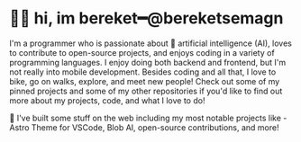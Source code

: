 <h1><b>👋🏽 hi, im bereket━@bereketsemagn</b></h1>

I'm a programmer who is passionate about 🤖 artificial intelligence (AI), loves to contribute to open-source projects, and enjoys coding in a variety of programming languages. I enjoy doing both backend and frontend, but I'm not really into mobile development. Besides coding and all that, I love to bike, go on walks, explore, and meet new people! Check out some of my pinned projects and some of my other repositories if you'd like to find out more about my projects, code, and what I love to do!

💙 I've built some stuff on the web including my most notable projects like - Astro Theme for VSCode, Blob AI, open-source contributions, and more!
